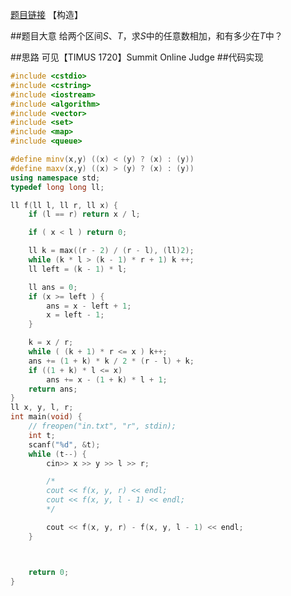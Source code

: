 [题目链接](https://www.51nod.com/onlineJudge/questionCode.html#!problemId=1131)
【构造】

##题目大意
给两个区间$S、T$，求$S$中的任意数相加，和有多少在$T$中？

##思路
可见【TIMUS 1720】Summit Online Judge
##代码实现
```cpp
#include <cstdio>
#include <cstring>
#include <iostream>
#include <algorithm>
#include <vector>
#include <set>
#include <map>
#include <queue>

#define minv(x,y) ((x) < (y) ? (x) : (y))
#define maxv(x,y) ((x) > (y) ? (x) : (y))
using namespace std;
typedef long long ll;

ll f(ll l, ll r, ll x) {
	if (l == r) return x / l;

	if ( x < l ) return 0;

	ll k = max((r - 2) / (r - l), (ll)2);
	while (k * l > (k - 1) * r + 1) k ++;
	ll left = (k - 1) * l;

	ll ans = 0;
	if (x >= left ) {
		ans = x - left + 1;
		x = left - 1;
	}

	k = x / r;
	while ( (k + 1) * r <= x ) k++;
	ans += (1 + k) * k / 2 * (r - l) + k;
	if ((1 + k) * l <= x)
	    ans += x - (1 + k) * l + 1;
	return ans;
}
ll x, y, l, r;
int main(void) {
    // freopen("in.txt", "r", stdin);
    int t;
    scanf("%d", &t);
    while (t--) {
        cin>> x >> y >> l >> r;

		/*
		cout << f(x, y, r) << endl;
		cout << f(x, y, l - 1) << endl;
		*/

		cout << f(x, y, r) - f(x, y, l - 1) << endl;
	}



	return 0;
}
```

